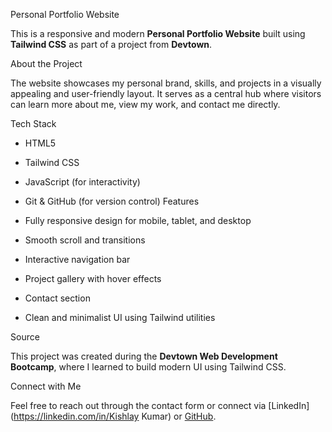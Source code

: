  Personal Portfolio Website

This is a responsive and modern **Personal Portfolio Website** built using **Tailwind CSS** as part of a project from **Devtown**.

 About the Project

The website showcases my personal brand, skills, and projects in a visually appealing and user-friendly layout. It serves as a central hub where visitors can learn more about me, view my work, and contact me directly.

 Tech Stack

- HTML5
- Tailwind CSS
- JavaScript (for interactivity)
- Git & GitHub (for version control)
 Features

- Fully responsive design for mobile, tablet, and desktop
- Smooth scroll and transitions
- Interactive navigation bar
- Project gallery with hover effects
- Contact section
- Clean and minimalist UI using Tailwind utilities

 Source

This project was created during the **Devtown Web Development Bootcamp**, where I learned to build modern UI using Tailwind CSS.



 Connect with Me

Feel free to reach out through the contact form or connect via [LinkedIn](https://linkedin.com/in/Kishlay Kumar) or [GitHub](https://github.com/beyondcode776).
